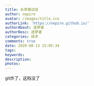 ```yaml
---
title: 长亭面试经
author: nepire
avatar: /images/title.ico
authorLink: 'https://nepire.github.io/'
authorAbout: 逐梦者
authorDesc: 逐梦者
categories: 技术
comments: true
date: 2020-08-13 15:05:34
tags:
keywords:
description:
photos:
---
```


git炸了，这档没了
